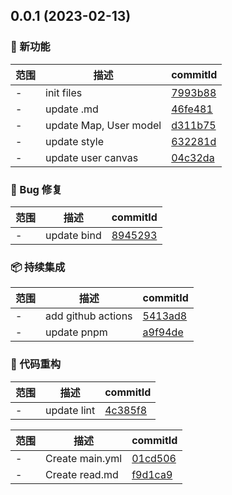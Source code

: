## 0.0.1 (2023-02-13)

### 🌟 新功能
范围|描述|commitId
--|--|--
 - | init files | [7993b88](https://github.com/dengBox/tauri-app/commit/7993b88)
 - | update .md | [46fe481](https://github.com/dengBox/tauri-app/commit/46fe481)
 - | update Map, User model | [d311b75](https://github.com/dengBox/tauri-app/commit/d311b75)
 - | update style | [632281d](https://github.com/dengBox/tauri-app/commit/632281d)
 - | update user canvas | [04c32da](https://github.com/dengBox/tauri-app/commit/04c32da)


### 🐛 Bug 修复
范围|描述|commitId
--|--|--
 - | update bind | [8945293](https://github.com/dengBox/tauri-app/commit/8945293)


### 📦 持续集成
范围|描述|commitId
--|--|--
 - | add github actions | [5413ad8](https://github.com/dengBox/tauri-app/commit/5413ad8)
 - | update pnpm | [a9f94de](https://github.com/dengBox/tauri-app/commit/a9f94de)


### 🔨 代码重构
范围|描述|commitId
--|--|--
 - | update lint | [4c385f8](https://github.com/dengBox/tauri-app/commit/4c385f8)


范围|描述|commitId
--|--|--
 - | Create main.yml | [01cd506](https://github.com/dengBox/tauri-app/commit/01cd506)
 - | Create read.md | [f9d1ca9](https://github.com/dengBox/tauri-app/commit/f9d1ca9)

